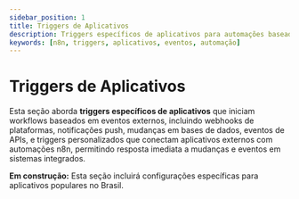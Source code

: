 ```yaml
---
sidebar_position: 1
title: Triggers de Aplicativos
description: Triggers específicos de aplicativos para automações baseadas em eventos
keywords: [n8n, triggers, aplicativos, eventos, automação]
---
```


# Triggers de Aplicativos

Esta seção aborda **triggers específicos de aplicativos** que iniciam workflows baseados em eventos externos, incluindo webhooks de plataformas, notificações push, mudanças em bases de dados, eventos de APIs, e triggers personalizados que conectam aplicativos externos com automações n8n, permitindo resposta imediata a mudanças e eventos em sistemas integrados.

**Em construção:** Esta seção incluirá configurações específicas para aplicativos populares no Brasil.
